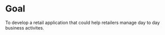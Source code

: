 # Goal
To develop a retail application that could help retailers manage day to day business activites.
